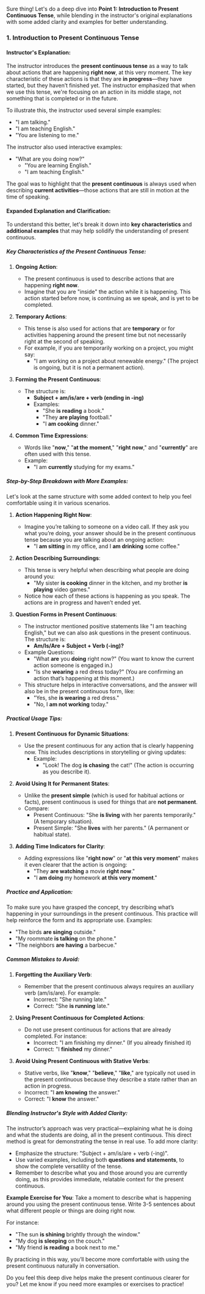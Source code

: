 Sure thing! Let's do a deep dive into **Point 1: Introduction to Present Continuous Tense**, while blending in the instructor's original explanations with some added clarity and examples for better understanding.

### **1. Introduction to Present Continuous Tense**

#### **Instructor's Explanation:**
The instructor introduces the **present continuous tense** as a way to talk about actions that are happening **right now**, at this very moment. The key characteristic of these actions is that they are **in progress**—they have started, but they haven’t finished yet. The instructor emphasized that when we use this tense, we're focusing on an action in its middle stage, not something that is completed or in the future.

To illustrate this, the instructor used several simple examples:
- "I am talking."
- "I am teaching English."
- "You are listening to me."

The instructor also used interactive examples:
- "What are you doing now?"
  - "You are learning English."
  - "I am teaching English."

The goal was to highlight that the **present continuous** is always used when describing **current activities**—those actions that are still in motion at the time of speaking.

#### **Expanded Explanation and Clarification:**

To understand this better, let's break it down into **key characteristics** and **additional examples** that may help solidify the understanding of present continuous.

##### **Key Characteristics of the Present Continuous Tense**:

1. **Ongoing Action**:
   - The present continuous is used to describe actions that are happening **right now**.
   - Imagine that you are "inside" the action while it is happening. This action started before now, is continuing as we speak, and is yet to be completed.

2. **Temporary Actions**:
   - This tense is also used for actions that are **temporary** or for activities happening around the present time but not necessarily right at the second of speaking.
   - For example, if you are temporarily working on a project, you might say:
     - "I am working on a project about renewable energy." (The project is ongoing, but it is not a permanent action).

3. **Forming the Present Continuous**:
   - The structure is:
     - **Subject + am/is/are + verb (ending in -ing)**
     - Examples:
       - "She **is reading** a book."
       - "They **are playing** football."
       - "I **am cooking** dinner."

4. **Common Time Expressions**:
   - Words like "**now**," "**at the moment**," "**right now**," and "**currently**" are often used with this tense.
   - Example:
     - "I am **currently** studying for my exams."

##### **Step-by-Step Breakdown with More Examples**:

Let's look at the same structure with some added context to help you feel comfortable using it in various scenarios.

1. **Action Happening Right Now**:
   - Imagine you’re talking to someone on a video call. If they ask you what you’re doing, your answer should be in the present continuous tense because you are talking about an ongoing action:
     - "I **am sitting** in my office, and I **am drinking** some coffee."

2. **Action Describing Surroundings**:
   - This tense is very helpful when describing what people are doing around you:
     - "My sister **is cooking** dinner in the kitchen, and my brother **is playing** video games."
   - Notice how each of these actions is happening as you speak. The actions are in progress and haven’t ended yet.

3. **Question Forms in Present Continuous**:
   - The instructor mentioned positive statements like "I am teaching English," but we can also ask questions in the present continuous. The structure is:
     - **Am/Is/Are + Subject + Verb (-ing)?**
   - Example Questions:
     - "What **are** you **doing** right now?" (You want to know the current action someone is engaged in.)
     - "Is she **wearing** a red dress today?" (You are confirming an action that’s happening at this moment.)
   - This structure helps in interactive conversations, and the answer will also be in the present continuous form, like:
     - "Yes, she **is wearing** a red dress."
     - "No, I **am not working** today."

##### **Practical Usage Tips**:

1. **Present Continuous for Dynamic Situations**:
   - Use the present continuous for any action that is clearly happening now. This includes descriptions in storytelling or giving updates:
     - Example:
       - "Look! The dog **is chasing** the cat!" (The action is occurring as you describe it).

2. **Avoid Using It for Permanent States**:
   - Unlike the **present simple** (which is used for habitual actions or facts), present continuous is used for things that are **not permanent**.
   - Compare:
     - Present Continuous: "She **is living** with her parents temporarily." (A temporary situation).
     - Present Simple: "She **lives** with her parents." (A permanent or habitual state).

3. **Adding Time Indicators for Clarity**:
   - Adding expressions like "**right now**" or "**at this very moment**" makes it even clearer that the action is ongoing:
     - "They **are watching** a movie **right now**."
     - "I **am doing** my homework **at this very moment**."

##### **Practice and Application**:

To make sure you have grasped the concept, try describing what’s happening in your surroundings in the present continuous. This practice will help reinforce the form and its appropriate use. Examples:
- "The birds **are singing** outside."
- "My roommate **is talking** on the phone."
- "The neighbors **are having** a barbecue."

##### **Common Mistakes to Avoid**:

1. **Forgetting the Auxiliary Verb**:
   - Remember that the present continuous always requires an auxiliary verb (am/is/are). For example:
     - Incorrect: "She running late."
     - Correct: "She **is running** late."

2. **Using Present Continuous for Completed Actions**:
   - Do not use present continuous for actions that are already completed. For instance:
     - Incorrect: "I am finishing my dinner." (If you already finished it)
     - Correct: "I **finished** my dinner."

3. **Avoid Using Present Continuous with Stative Verbs**:
   - Stative verbs, like "**know**," "**believe**," "**like**," are typically not used in the present continuous because they describe a state rather than an action in progress.
   - Incorrect: "I **am knowing** the answer."
   - Correct: "I **know** the answer."

##### **Blending Instructor's Style with Added Clarity**:

The instructor’s approach was very practical—explaining what he is doing and what the students are doing, all in the present continuous. This direct method is great for demonstrating the tense in real use. To add more clarity:
- Emphasize the structure: "Subject + am/is/are + verb (-ing)".
- Use varied examples, including both **questions and statements**, to show the complete versatility of the tense.
- Remember to describe what you and those around you are currently doing, as this provides immediate, relatable context for the present continuous.

**Example Exercise for You**:
Take a moment to describe what is happening around you using the present continuous tense. Write 3-5 sentences about what different people or things are doing right now. 

For instance:
- "The sun **is shining** brightly through the window."
- "My dog **is sleeping** on the couch."
- "My friend **is reading** a book next to me."

By practicing in this way, you’ll become more comfortable with using the present continuous naturally in conversation.

Do you feel this deep dive helps make the present continuous clearer for you? Let me know if you need more examples or exercises to practice!